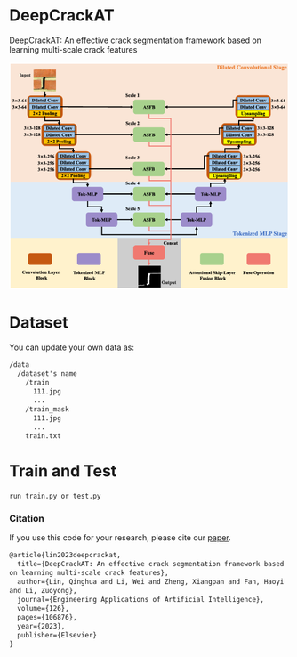 # DeepCrackAT
DeepCrackAT: An effective crack segmentation framework based on learning multi-scale crack features

<p align="center">
  <img src="Overview.png" width="550px"/>
</p>

# Dataset
You can update your own data as:
```
/data 
  /dataset's name 
    /train
      111.jpg
      ...
    /train_mask
      111.jpg
      ...
    train.txt
```    

# Train and Test
```
run train.py or test.py
```

### Citation
If you use this code for your research, please cite our [paper](https://www.sciencedirect.com/science/article/abs/pii/S0952197623010606).
```
@article{lin2023deepcrackat,
  title={DeepCrackAT: An effective crack segmentation framework based on learning multi-scale crack features},
  author={Lin, Qinghua and Li, Wei and Zheng, Xiangpan and Fan, Haoyi and Li, Zuoyong},
  journal={Engineering Applications of Artificial Intelligence},
  volume={126},
  pages={106876},
  year={2023},
  publisher={Elsevier}
}
```
